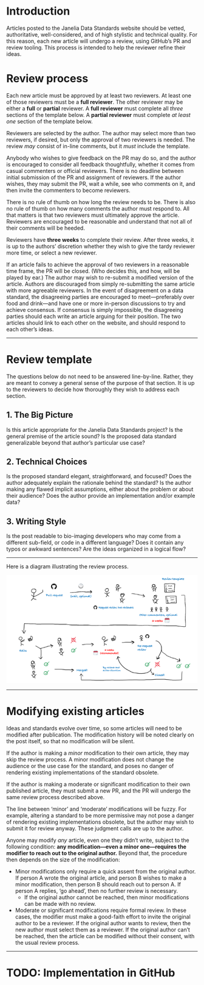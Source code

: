 # Introduction

Articles posted to the Janelia Data Standards website should be vetted, authoritative, well-considered, and of high stylistic and technical quality. For this reason, each new article will undergo a review, using GitHub’s PR and review tooling. This process is intended to help the reviewer refine their ideas.

# Review process

Each new article must be approved by at least two reviewers. At least one of those reviewers must be a **full reviewer**. The other reviewer may be either a **full** or **partial** reviewer. A **full reviewer** must complete all *three* sections of the template below. A **partial reviewer** must complete *at least one* section of the template below.

Reviewers are selected by the author. The author may select more than two reviewers, if desired, but only the approval of two reviewers is needed. The review *may* consist of in-line comments, but it *must* include the template. 

Anybody who wishes to give feedback on the PR may do so, and the author is encouraged to consider all feedback thoughtfully, whether it comes from casual commenters or official reviewers. There is no deadline between initial submission of the PR and assignment of reviewers. If the author wishes, they may submit the PR, wait a while, see who comments on it, and then invite the commenters to become reviewers.

There is no rule of thumb on how long the review needs to be. There is also no rule of thumb on how many comments the author must respond to. All that matters is that two reviewers must ultimately approve the article. Reviewers are encouraged to be reasonable and understand that not all of their comments will be heeded. 

Reviewers have **three weeks** to complete their review. After three weeks, it is up to the authors’ discretion whether they wish to give the tardy reviewer more time, or select a new reviewer.

If an article fails to achieve the approval of two reviewers in a reasonable time frame, the PR will be closed. (Who decides this, and how, will be played by ear.) The author may wish to re-submit a modified version of the article. Authors are discouraged from simply re-submitting the same article with more agreeable reviewers. In the event of disagreement on a data standard, the disagreeing parties are encouraged to meet—preferably over food and drink—and have one or more in-person discussions to try and achieve consensus. If consensus is simply impossible, the disagreeing parties should each write an article arguing for their position. The two articles should link to each other on the website, and should respond to each other’s ideas.

---

# Review template

The questions below do not need to be answered line-by-line. Rather, they are meant to convey a general sense of the purpose of that section. It is up to the reviewers to decide how thoroughly they wish to address each section.

## 1. The Big Picture

Is this article appropriate for the Janelia Data Standards project? Is the general premise of the article sound? Is the proposed data standard generalizable beyond that author’s particular use case?

## 2. Technical Choices

Is the proposed standard elegant, straightforward, and focused? Does the author adequately explain the rationale behind the standard? Is the author making any flawed implicit assumptions, either about the problem or about their audience? Does the author provide an implementation and/or example data?

## 3. Writing Style

Is the post readable to bio-imaging developers who may come from a different sub-field, or code in a different language? Does it contain any typos or awkward sentences? Are the ideas organized in a logical flow?

---

Here is a diagram illustrating the review process.

![A sketch of the review process.](review_process_image.png)

---

# Modifying existing articles

Ideas and standards evolve over time, so some articles will need to be modified after publication. The modification history will be noted clearly on the post itself, so that no modification will be silent.

If the author is making a *minor* modification to their own article, they may skip the review process. A minor modification does not change the audience or the use case for the standard, and poses no danger of rendering existing implementations of the standard obsolete.

If the author is making a moderate or significant modification to their own published article, they must submit a new PR, and the PR will undergo the same review process described above.

The line between ‘minor’ and ‘moderate’ modifications will be fuzzy. For example, altering a standard to be more permissive may not pose a danger of rendering existing implementations obsolete, but the author may wish to submit it for review anyway. These judgment calls are up to the author.

Anyone may modify *any* article, even one they didn’t write, subject to the following condition: **any modification—even a minor one—requires the modifier to reach out to the original author.** Beyond that, the procedure then depends on the size of the modification:

- Minor modifications only require a quick assent from the original author. If person A wrote the original article, and person B wishes to make a minor modification, then person B should reach out to person A. If person A replies, ‘go ahead’, then no further review is necessary.
    - If the original author cannot be reached, then minor modifications can be made with no review.
- Moderate or significant modifications require formal review. In these cases, the modifier must make a good-faith effort to invite the original author to be a reviewer. If the original author wants to review, then the new author must select them as a reviewer. If the original author can’t be reached, then the article can be modified without their consent, with the usual review process.

---

# TODO: Implementation in GitHub
